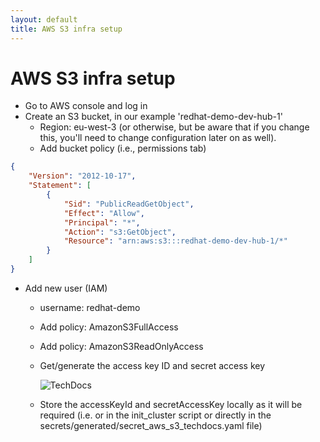 ```yaml
---
layout: default
title: AWS S3 infra setup
---
```


# AWS S3 infra setup

* Go to AWS console and log in
* Create an S3 bucket, in our example 'redhat-demo-dev-hub-1'
    * Region: eu-west-3 (or otherwise, but be aware that if you change this, you'll need to change configuration later on as well).
    * Add bucket policy (i.e., permissions tab)
```json
{
	"Version": "2012-10-17",
	"Statement": [
		{
			"Sid": "PublicReadGetObject",
			"Effect": "Allow",
			"Principal": "*",
			"Action": "s3:GetObject",
			"Resource": "arn:aws:s3:::redhat-demo-dev-hub-1/*"
		}
	]
}
```
* Add new user (IAM)
    * username: redhat-demo
    * Add policy: AmazonS3FullAccess
    * Add policy: AmazonS3ReadOnlyAccess
    * Get/generate the access key ID and secret access key

      ![TechDocs](/assets/images/techdocs/aws_s3_techdocs_user.png)

    * Store the accessKeyId and secretAccessKey locally as it will be required (i.e. or in the init_cluster script
      or directly in the secrets/generated/secret_aws_s3_techdocs.yaml file)